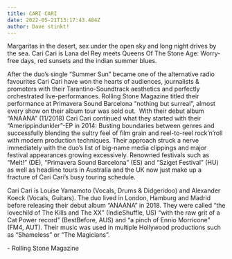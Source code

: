 ```yaml
---
title: CARI CARI
date: 2022-05-21T13:17:43.484Z
author: Dave stinkt!
---
```

Margaritas in the desert, sex under the open sky and long night drives by the sea. Cari Cari is Lana del Rey meets Queens Of The Stone Age: Worry-free days, red sunsets and the indian summer blues.

After the duo’s single “Summer Sun” became one of the alternative radio favourites Cari Cari have won the hearts of audiences, journalists & promoters with their Tarantino-Soundtrack aesthetics and perfectly orchestrated live-performances. Rolling Stone Magazine titled their performance at Primavera Sound Barcelona “nothing but surreal”, almost every show on their album tour was sold out.  With their debut album “ANAANA” (11/2018) Cari Cari continued what they started with their “Amerippindunkler”-EP in 2014: Busting boundaries between genres and successfully blending the sultry feel of film grain and reel-to-reel rock’n’roll with modern production techniques. Their approach struck a nerve immediately with the duo’s list of big-name media clippings and major festival appearances growing excessively. Renowned festivals such as “Melt!” (DE), “Primavera Sound Barcelona” (ES) and “Sziget Festival” (HU) as well as headline tours in Australia and the UK now just make up a fracture of Cari Cari’s busy touring schedule.

Cari Cari is Louise Yamamoto (Vocals, Drums & Didgeridoo) and Alexander Koeck (Vocals, Guitars). The duo lived in London, Hamburg and Madrid before releasing their debut album “ANAANA” in 2018. They were called “the lovechild of The Kills and The XX” (IndieShuffle, US) “with the raw grit of a Cat Power record” (BestBefore, AUS) and “a pinch of Ennio Morricone” (FM4, AUT). Their music was used in multiple Hollywood productions such as “Shameless” or “The Magicians”.

\- Rolling Stone Magazine